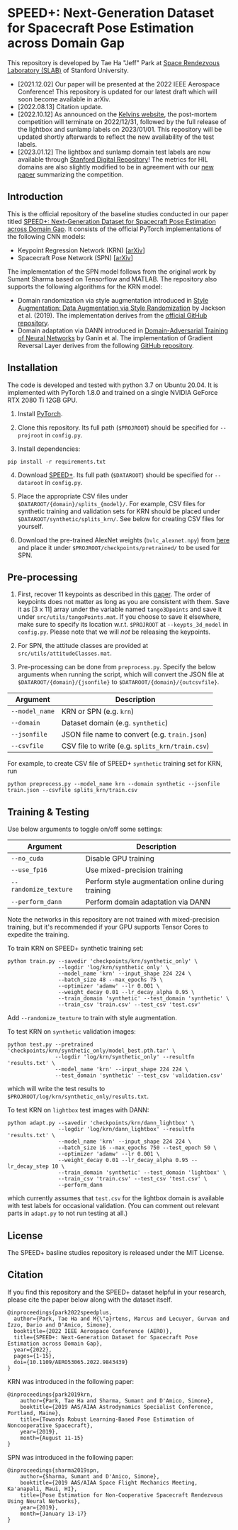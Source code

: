 # SPEED+: Next-Generation Dataset for Spacecraft Pose Estimation across Domain Gap

This repository is developed by Tae Ha "Jeff" Park at [Space Rendezvous Laboratory (SLAB)](https://slab.stanford.edu) of Stanford University.

- [2021.12.02] Our paper will be presented at the 2022 IEEE Aerospace Conference! This repository is updated for our latest draft which will soon become available in arXiv.
- [2022.08.13] Citation update.
- [2022.10.12] As announced on the [Kelvins website](https://kelvins.esa.int/pose-estimation-2021/discussion/90/), the post-mortem competition will terminate on 2022/12/31, followed by the full release of the lightbox and sunlamp labels on 2023/01/01. This repository will be updated shortly afterwards to reflect the new availability of the test labels.
- [2023.01.12] The lightbox and sunlamp domain test labels are now available through [Stanford Digital Repository](https://purl.stanford.edu/wv398fc4383)! The metrics for HIL domains are also slightly modified to be in agreement with our [new paper](https://www.sciencedirect.com/science/article/pii/S0094576523000048) summarizing the competition.

## Introduction

This is the official repository of the baseline studies conducted in our paper titled [SPEED+: Next-Generation Dataset for Spacecraft Pose Estimation across Domain Gap](https://ieeexplore.ieee.org/document/9843439). It consists of the official PyTorch implementations of the following CNN models:

- Keypoint Regression Network (KRN) [[arXiv](https://arxiv.org/abs/1909.00392)]
- Spacecraft Pose Network (SPN) [[arXiv](https://arxiv.org/abs/1906.09868)]

The implementation of the SPN model follows from the original work by Sumant Sharma based on Tensorflow and MATLAB. The repository also supports the following algorithms for the KRN model:

- Domain randomization via style augmentation introduced in [Style Augmentation: Data Augmentation via Style Randomization](https://openaccess.thecvf.com/content_CVPRW_2019/papers/Deep%20Vision%20Workshop/Jackson_Style_Augmentation_Data_Augmentation_via_Style_Randomization_CVPRW_2019_paper.pdf) by Jackson et al. (2019). The implementation derives from the [official GitHub repository](https://github.com/philipjackson/style-augmentation).
- Domain adaptation via DANN introduced in [Domain-Adversarial Training of Neural Networks](https://jmlr.org/papers/volume17/15-239/15-239.pdf) by Ganin et al. The implementation of Gradient Reversal Layer derives from the following [GitHub repository](https://github.com/jvanvugt/pytorch-domain-adaptation).

## Installation

The code is developed and tested with python 3.7 on Ubuntu 20.04. It is implemented with PyTorch 1.8.0 and trained on a single NVIDIA GeForce RTX 2080 Ti 12GB GPU.

1. Install [PyTorch](https://pytorch.org/).

2. Clone this repository. Its full path (`$PROJROOT`) should be specified for `--projroot` in `config.py`.

3. Install dependencies:

```
pip install -r requirements.txt
```

4. Download [SPEED+](https://purl.stanford.edu/wv398fc4383). Its full path (`$DATAROOT`) should be specified for `--dataroot` in `config.py`.

5. Place the appropriate CSV files under `$DATAROOT/{domain}/splits_{model}/`. For example, CSV files for synthetic training and validation sets for KRN should be placed under `$DATAROOT/synthetic/splits_krn/`. See below for creating CSV files for yourself.

6. Download the pre-trained AlexNet weights (`bvlc_alexnet.npy`) from [here](https://www.cs.toronto.edu/~guerzhoy/tf_alexnet/) and place it under `$PROJROOT/checkpoints/pretrained/` to be used for SPN.

## Pre-processing

1. First, recover 11 keypoints as described in this [paper](https://arxiv.org/abs/1909.00392). The order of keypoints does not matter as long as you are consistent with them. Save it as [3 x 11] array under the variable named `tango3Dpoints` and save it under `src/utils/tangoPoints.mat`. If you choose to save it elsewhere, make sure to specify its location w.r.t. `$PROJROOT` at `--keypts_3d_model` in `config.py`. Please note that we will *not* be releasing the keypoints.

2. For SPN, the attitude classes are provided at `src/utils/attitudeClasses.mat`.

3. Pre-processing can be done from `preprocess.py`. Specify the below arguments when running the script, which will convert the JSON file at `$DATAROOT/{domain}/{jsonfile}` to `$DATAROOT/{domain}/{outcsvfile}`.

| Argument | Description |
| -------- | ----------- |
| `--model_name` | KRN or SPN (e.g. `krn`) |
| `--domain` | Dataset domain (e.g. `synthetic`)|
| `--jsonfile` | JSON file name to convert (e.g. `train.json`)|
| `--csvfile` | CSV file to write (e.g. `splits_krn/train.csv`)|

For example, to create CSV file of SPEED+ `synthetic` training set for KRN, run
```
python preprocess.py --model_name krn --domain synthetic --jsonfile train.json --csvfile splits_krn/train.csv
```

## Training & Testing

Use below arguments to toggle on/off some settings:

| Argument              | Description |
| --------------------- | ----------- |
| `--no_cuda`           | Disable GPU training |
| `--use_fp16`          | Use mixed-precision training |
| `--randomize_texture` | Perform style augmentation online during training |
| `--perform_dann`      | Perform domain adaptation via DANN |

Note the networks in this repository are not trained with mixed-precision training, but it's recommended if your GPU supports Tensor Cores to expedite the training.

To train KRN on SPEED+ synthetic training set:
```
python train.py --savedir 'checkpoints/krn/synthetic_only' \
                --logdir 'log/krn/synthetic_only' \
                --model_name 'krn' --input_shape 224 224 \
                --batch_size 48 --max_epochs 75 \
                --optimizer 'adamw' --lr 0.001 \
                --weight_decay 0.01 --lr_decay_alpha 0.95 \
                --train_domain 'synthetic' --test_domain 'synthetic' \
                --train_csv 'train.csv' --test_csv 'test.csv'

```

Add `--randomize_texture` to train with style augmentation.

To test KRN on `synthetic` validation images:
```
python test.py --pretrained 'checkpoints/krn/synthetic_only/model_best.pth.tar' \
               --logdir 'log/krn/synthetic_only' --resultfn 'results.txt' \
               --model_name 'krn' --input_shape 224 224 \
               --test_domain 'synthetic' --test_csv 'validation.csv'
```
which will write the test results to `$PROJROOT/log/krn/synthetic_only/results.txt`.

To test KRN on `lightbox` test images with DANN:
```
python adapt.py --savedir 'checkpoints/krn/dann_lightbox' \
                --logdir 'log/krn/dann_lightbox' --resultfn 'results.txt' \
                --model_name 'krn' --input_shape 224 224 \
                --batch_size 16 --max_epochs 750 --test_epoch 50 \
                --optimizer 'adamw' --lr 0.001 \
                --weight_decay 0.01 --lr_decay_alpha 0.95 --lr_decay_step 10 \
                --train_domain 'synthetic' --test_domain 'lightbox' \
                --train_csv 'train.csv' --test_csv 'test.csv' \
                --perform_dann
```
which currently assumes that `test.csv` for the lightbox domain is available with test labels for occasional validation. (You can comment out relevant parts in `adapt.py` to not run testing at all.)

## License

The SPEED+ basline studies repository is released under the MIT License.

## Citation

If you find this repository and the SPEED+ dataset helpful in your research, please cite the paper below along with the dataset itself.
```
@inproceedings{park2022speedplus,
  author={Park, Tae Ha and M{\"a}rtens, Marcus and Lecuyer, Gurvan and Izzo, Dario and D'Amico, Simone},
  booktitle={2022 IEEE Aerospace Conference (AERO)},
  title={SPEED+: Next-Generation Dataset for Spacecraft Pose Estimation across Domain Gap},
  year={2022},
  pages={1-15},
  doi={10.1109/AERO53065.2022.9843439}
}
```

KRN was introduced in the following paper:
```
@inproceedings{park2019krn,
	author={Park, Tae Ha and Sharma, Sumant and D'Amico, Simone},
	booktitle={2019 AAS/AIAA Astrodynamics Specialist Conference, Portland, Maine},
	title={Towards Robust Learning-Based Pose Estimation of Noncooperative Spacecraft},
	year={2019},
	month={August 11-15}
}
```

SPN was introduced in the following paper:
```
@inproceedings{sharma2019spn,
	author={Sharma, Sumant and D'Amico, Simone},
	booktitle={2019 AAS/AIAA Space Flight Mechanics Meeting, Ka'anapali, Maui, HI},
	title={Pose Estimation for Non-Cooperative Spacecraft Rendezvous Using Neural Networks},
	year={2019},
	month={January 13-17}
}
```


